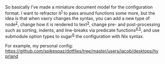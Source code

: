 So basically I've made a miniature document model for the configuration format.
I want to refractor it<sup>[1]</sup> to pass around functions some more,
but the idea is that when vaxry changes the syntax, you can add a new type of node<sup>[2]</sup>,
change how it is rendered to text<sup>[3]</sup>, change pre- and post-processing such as sorting,
indents, and line-breaks via predicate functions<sup>[4],[5]</sup>, and use submodule option
types to sugar<sup>[6][7]</sup> the configuration with Nix syntax.

For example, my personal config: <https://github.com/spikespaz/dotfiles/tree/master/users/jacob/desktops/hyprland>

[1]: <https://github.com/spikespaz/dotfiles/blob/master/hm-modules/hyprland/configFormat.nix#L62>
[2]: <https://github.com/spikespaz/dotfiles/blob/master/hm-modules/hyprland/configFormat.nix#L46>
[3]: <https://github.com/spikespaz/dotfiles/blob/master/hm-modules/hyprland/configFormat.nix#L130>
[4]: <https://github.com/spikespaz/dotfiles/blob/master/hm-modules/hyprland/configFormat.nix#L6>
[5]: <https://github.com/spikespaz/dotfiles/blob/master/hm-modules/hyprland/config.nix#L133>
[6]: <https://github.com/spikespaz/dotfiles/blob/master/hm-modules/hyprland/keybinds.nix#L89>
[7]: <https://github.com/spikespaz/dotfiles/blob/master/hm-modules/hyprland/rules.nix#L94>
